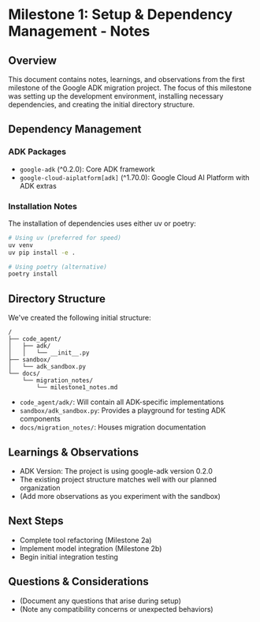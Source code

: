 # Milestone 1: Setup & Dependency Management - Notes

## Overview

This document contains notes, learnings, and observations from the first milestone of the Google ADK migration project. The focus of this milestone was setting up the development environment, installing necessary dependencies, and creating the initial directory structure.

## Dependency Management

### ADK Packages

- `google-adk` (^0.2.0): Core ADK framework
- `google-cloud-aiplatform[adk]` (^1.70.0): Google Cloud AI Platform with ADK extras

### Installation Notes

The installation of dependencies uses either uv or poetry:

```bash
# Using uv (preferred for speed)
uv venv
uv pip install -e .

# Using poetry (alternative)
poetry install
```

## Directory Structure

We've created the following initial structure:

```
/
├── code_agent/
│   ├── adk/
│   │   └── __init__.py
├── sandbox/
│   └── adk_sandbox.py
└── docs/
    └── migration_notes/
        └── milestone1_notes.md
```

- `code_agent/adk/`: Will contain all ADK-specific implementations
- `sandbox/adk_sandbox.py`: Provides a playground for testing ADK components
- `docs/migration_notes/`: Houses migration documentation

## Learnings & Observations

- ADK Version: The project is using google-adk version 0.2.0
- The existing project structure matches well with our planned organization
- (Add more observations as you experiment with the sandbox)

## Next Steps

- Complete tool refactoring (Milestone 2a)
- Implement model integration (Milestone 2b)
- Begin initial integration testing

## Questions & Considerations

- (Document any questions that arise during setup)
- (Note any compatibility concerns or unexpected behaviors) 